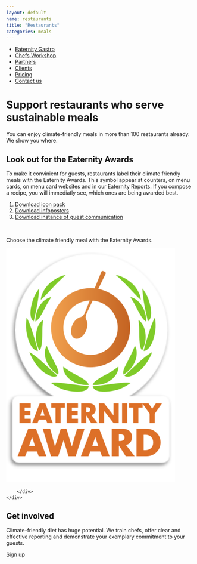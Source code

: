 ```yaml
---
layout: default
name: restaurants
title: "Restaurants"
categories: meals
---
```

<style>
#main-nav-3 {
  border-bottom: 2px solid #46cc00;
}
</style>

<div class="container hidden-xs">
	<div class="row">
		<div class="col-xs-12 text-center">
			<ul class="subNavigation">
			<a href="/app"><li>Eaternity Gastro</li></a>
      <a href="/meals/workshop"><li>Chefs Workshop</li></a>
      <a href="/app/partners"><li>Partners</li></a>
      <a href="/app/clients"><li>Clients</li></a>
      <a href="/app/at-a-glance"><li>Pricing</li></a>
      <a href="/contact"><li>Contact us</li></a>
			</ul>
		</div>
	</div>
</div>

<div class="container">
  <div class="row push-top small-push-bottom">
    <div class="col-xs-12 col-sm-offset-2 col-sm-8 col-md-offset-3 col-md-6 text-center">
      <h1>Support restaurants who serve sustainable meals</h1>
    </div>
  </div>
  <div class="row big-push-bottom">
    <div class="col-xs-12 text-center">
      <p>You can enjoy climate-friendly meals in more than 100 restaurants already. We show you where.</p>
    </div>
  </div>
</div>

<div class="map">
</div>

<div id="award" class="container">
	<div class="row big-push-top ">
		<div class="col-xs-12 text-center small-push-bottom">
			<h2>Look out for the Eaternity Awards</h2>
		</div>
	</div>
  <div class="row small-push-bottom">
    <div class="col-xs-7 col-sm-6 col-sm-offset-1 col-md-offset-2 col-md-5 push-bottom">
				<p>To make it convinient for guests, restaurants label their climate friendly meals with the Eaternity Awards. This symbol appear at counters, on menu cards, on menu card websites and in our Eaternity Reports. If you compose a recipe, you will immediatly see, which ones are being awarded best.</p>
			<ol>
			<li><a href="/assets/2015-11-05-Eaternity_logo_set.zip">Download icon pack</a></li>
			<li><a href="/assets/product-info/Poster-Küche-ZHAW.zip">Download infoposters</a></li>
			<li><a href="/assets/product-info/LAY_cafeteria_folder.pdf">Download instance of guest communication</a></li>
			</ol>
			<br>
			<p>Choose the climate friendly meal with the Eaternity Awards.</p>
		</div>
		<div class="col-xs-5 col-sm-5 col-md-3 text-center">
			<img width="90%" src="/assets/2015-11-05-Eaternity_logo_set/Eaternity-Award-vector.svg" />

    	</div>
    </div>

</div>

<div class="container">
  <div class="row push-top small-push-bottom">
    <div class="col-xs-12 text-center">
      <h2>Get involved</h2>
    </div>
  </div>
  <div class="row push-bottom">
    <div class="col-xs-12 col-sm-offset-2 col-sm-8 col-md-offset-3 col-md-6 text-center">
      <p>Climate-friendly diet has huge potential. We train chefs, offer clear and effective reporting and demonstrate your exemplary commitment to your guests.</p>
      <a class="button" href="/app">Sign up<i class="fa fa-angle-right fa-lg"></i></a>
    </div>
  </div>
</div>

<script src="https://ajax.googleapis.com/ajax/libs/jquery/1.11.3/jquery.min.js"></script>

<script src="https://maps.googleapis.com/maps/api/js?key=AIzaSyA-_FRzCklNgSOoMjxNWHEO7sWQqVxc_QM"></script>

<script src="/js/jquery.magnific-popup.min.js"></script>

<script src="/js/infobubble.js"></script>

<script src="/meals/restaurants.js"></script>
